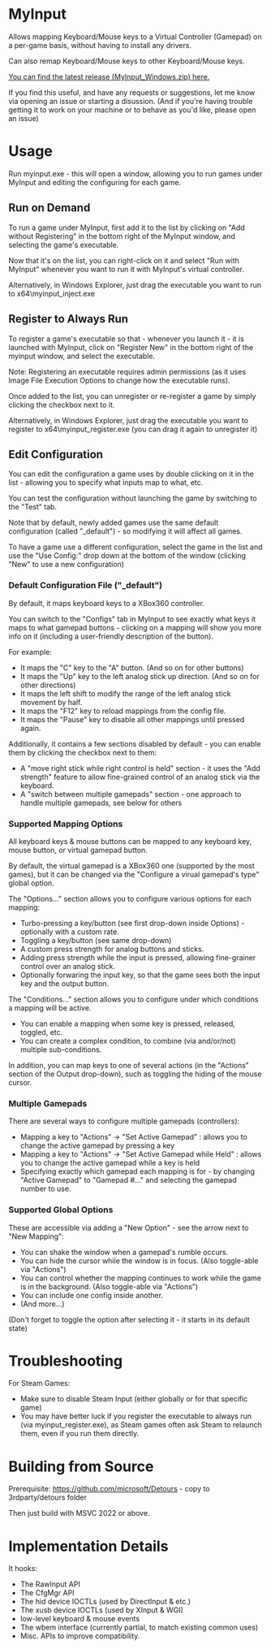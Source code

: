 # MyInput
Allows mapping Keyboard/Mouse keys to a Virtual Controller (Gamepad) on a per-game basis, without having to install any drivers.

Can also remap Keyboard/Mouse keys to other Keyboard/Mouse keys.

[You can find the latest release (MyInput_Windows.zip) here.](https://github.com/thisismypassport/myinput/releases/) 

If you find this useful, and have any requests or suggestions, let me know via opening an issue or starting a disussion. (And if you're having trouble getting it to work on your machine or to behave as you'd like, please open an issue)

# Usage

Run myinput.exe - this will open a window, allowing you to run games under MyInput and editing the configuring for each game.

## Run on Demand

To run a game under MyInput, first add it to the list by clicking on "Add without Registering" in the bottom right of the MyInput window, and selecting the game's executable.

Now that it's on the list, you can right-click on it and select "Run with MyInput" whenever you want to run it with MyInput's virtual controller.

Alternatively, in Windows Explorer, just drag the executable you want to run to x64\myinput_inject.exe

## Register to Always Run

To register a game's executable so that - whenever you launch it - it is launched with MyInput, click on "Register New" in the bottom right of the myinput window, and select the executable.

Note: Registering an executable requires admin permissions (as it uses Image File Execution Options to change how the executable runs).

Once added to the list, you can unregister or re-register a game by simply clicking the checkbox next to it.

Alternatively, in Windows Explorer, just drag the executable you want to register to x64\myinput_register.exe (you can drag it again to unregister it)

## Edit Configuration

You can edit the configuration a game uses by double clicking on it in the list - allowing you to specify what inputs map to what, etc.

You can test the configuration without launching the game by switching to the "Test" tab.

Note that by default, newly added games use the same default configuration (called "_default") - so modifying it will affect all games.

To have a game use a different configuration, select the game in the list and use the "Use Config:" drop down at the bottom of the window (clicking "New" to use a new configuration)

### Default Configuration File ("_default")

By default, it maps keyboard keys to a XBox360 controller.

You can switch to the "Configs" tab in MyInput to see exactly what keys it maps to what gamepad buttons - clicking on a mapping will show you more info on it (including a user-friendly description of the button).

For example:
* It maps the "C" key to the "A" button. (And so on for other buttons)
* It maps the "Up" key to the left analog stick up direction. (And so on for other directions)
* It maps the left shift to modify the range of the left analog stick movement by half.
* It maps the "F12" key to reload mappings from the config file.
* It maps the "Pause" key to disable all other mappings until pressed again.

Additionally, it contains a few sections disabled by default - you can enable them by clicking the checkbox next to them:
* A "move right stick while right control is held" section - it uses the "Add strength" feature to allow fine-grained control of an analog stick via the keyboard.
* A "switch between multiple gamepads" section - one approach to handle multiple gamepads, see below for others

### Supported Mapping Options

All keyboard keys & mouse buttons can be mapped to any keyboard key, mouse button, or virtual gamepad button.

By default, the virtual gamepad is a XBox360 one (supported by the most games), but it can be changed via the "Configure a virual gamepad's type" global option.

The "Options..." section allows you to configure various options for each mapping:
* Turbo-pressing a key/button (see first drop-down inside Options) - optionally with a custom rate.
* Toggling a key/button (see same drop-down)
* A custom press strength for analog buttons and sticks.
* Adding press strength while the input is pressed, allowing fine-grainer control over an analog stick.
* Optionally forwaring the input key, so that the game sees both the input key and the output button.

The "Conditions..." section allows you to configure under which conditions a mapping will be active.
* You can enable a mapping when some key is pressed, released, toggled, etc.
* You can create a complex condition, to combine (via and/or/not) multiple sub-conditions.

In addition, you can map keys to one of several actions (in the "Actions" section of the Output drop-down), such as toggling the hiding of the mouse cursor.

### Multiple Gamepads

There are several ways to configure multiple gamepads (controllers):
* Mapping a key to "Actions" -> "Set Active Gamepad" : allows you to change the active gamepad by pressing a key
* Mapping a key to "Actions" -> "Set Active Gamepad while Held" : allows you to change the active gamepad while a key is held
* Specifying exactly which gamepad each mapping is for - by changing "Active Gamepad" to "Gamepad #..." and selecting the gamepad number to use.

### Supported Global Options

These are accessible via adding a "New Option" - see the arrow next to "New Mapping":
* You can shake the window when a gamepad's rumble occurs.
* You can hide the cursor while the window is in focus. (Also toggle-able via "Actions")
* You can control whether the mapping continues to work while the game is in the background. (Also toggle-able via "Actions")
* You can include one config inside another.
* (And more...)

(Don't forget to toggle the option after selecting it - it starts in its default state)

# Troubleshooting

For Steam Games:
* Make sure to disable Steam Input (either globally or for that specific game)
* You may have better luck if you register the executable to always run (via myinput_register.exe), as Steam games often ask Steam to relaunch them, even if you run them directly.

# Building from Source

Prerequisite: https://github.com/microsoft/Detours - copy to 3rdparty/detours folder

Then just build with MSVC 2022 or above.

# Implementation Details

It hooks:
- The RawInput API
- The CfgMgr API
- The hid device IOCTLs (used by DirectInput & etc.)
- The xusb device IOCTLs (used by XInput & WGI)
- low-level keyboard & mouse events
- The wbem interface (currently partial, to match existing common uses)
- Misc. APIs to improve compatibility.
